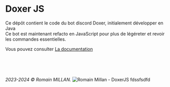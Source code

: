 # Doxer JS

Ce dépôt contient le code du bot discord Doxer, initialement développer en Java<br/>
Ce bot est maintenant refacto en JavaScript pour plus de légéreter et revoir les commandes essentielles.

Vous pouvez consulter [La documentation](./doc/documentation.md)

<br>
<br>
<br>

_2023-2024 © Romain MILLAN._
![Romain Millan - DoxerJS](https://github.com/RomainMILLAN/Doxer-JS/assets/42139000/8059c069-4412-4ffd-a7af-405f848c0b9b)
fdssfsdfd
